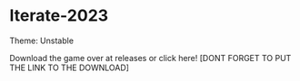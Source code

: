 # Iterate-2023
Theme: Unstable

Download the game over at releases or click here!
\[DONT FORGET TO PUT THE LINK TO THE DOWNLOAD\]
